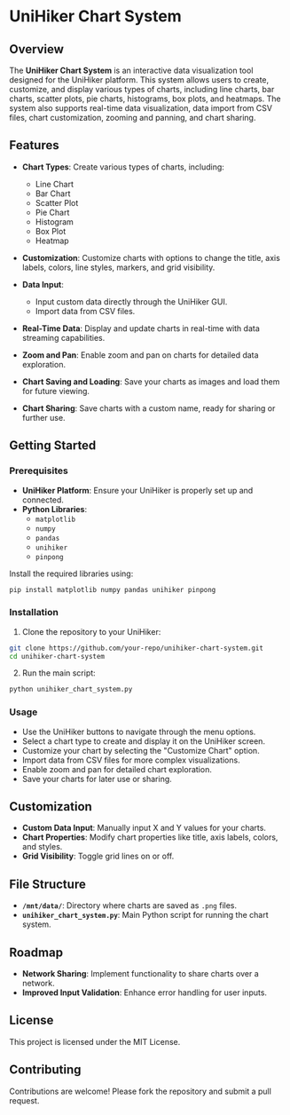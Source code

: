 

# UniHiker Chart System

## Overview

The **UniHiker Chart System** is an interactive data visualization tool designed for the UniHiker platform. This system allows users to create, customize, and display various types of charts, including line charts, bar charts, scatter plots, pie charts, histograms, box plots, and heatmaps. The system also supports real-time data visualization, data import from CSV files, chart customization, zooming and panning, and chart sharing.

## Features

- **Chart Types**: Create various types of charts, including:
  - Line Chart
  - Bar Chart
  - Scatter Plot
  - Pie Chart
  - Histogram
  - Box Plot
  - Heatmap

- **Customization**: Customize charts with options to change the title, axis labels, colors, line styles, markers, and grid visibility.

- **Data Input**:
  - Input custom data directly through the UniHiker GUI.
  - Import data from CSV files.

- **Real-Time Data**: Display and update charts in real-time with data streaming capabilities.

- **Zoom and Pan**: Enable zoom and pan on charts for detailed data exploration.

- **Chart Saving and Loading**: Save your charts as images and load them for future viewing.

- **Chart Sharing**: Save charts with a custom name, ready for sharing or further use.

## Getting Started

### Prerequisites

- **UniHiker Platform**: Ensure your UniHiker is properly set up and connected.
- **Python Libraries**:
  - `matplotlib`
  - `numpy`
  - `pandas`
  - `unihiker`
  - `pinpong`

Install the required libraries using:

```bash
pip install matplotlib numpy pandas unihiker pinpong
```

### Installation

1. Clone the repository to your UniHiker:

```bash
git clone https://github.com/your-repo/unihiker-chart-system.git
cd unihiker-chart-system
```

2. Run the main script:

```bash
python unihiker_chart_system.py
```

### Usage

- Use the UniHiker buttons to navigate through the menu options.
- Select a chart type to create and display it on the UniHiker screen.
- Customize your chart by selecting the "Customize Chart" option.
- Import data from CSV files for more complex visualizations.
- Enable zoom and pan for detailed chart exploration.
- Save your charts for later use or sharing.

## Customization

- **Custom Data Input**: Manually input X and Y values for your charts.
- **Chart Properties**: Modify chart properties like title, axis labels, colors, and styles.
- **Grid Visibility**: Toggle grid lines on or off.

## File Structure

- **`/mnt/data/`**: Directory where charts are saved as `.png` files.
- **`unihiker_chart_system.py`**: Main Python script for running the chart system.

## Roadmap

- **Network Sharing**: Implement functionality to share charts over a network.
- **Improved Input Validation**: Enhance error handling for user inputs.

## License

This project is licensed under the MIT License.

## Contributing

Contributions are welcome! Please fork the repository and submit a pull request.

